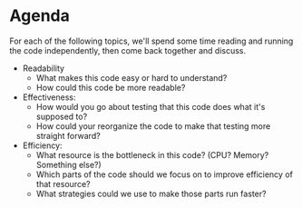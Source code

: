 # Agenda

For each of the following topics, we'll spend some time reading and running the code independently, then come back together and discuss.

- Readability
  - What makes this code easy or hard to understand?
  - How could this code be more readable?
- Effectiveness:
   - How would you go about testing that this code does what it's supposed to?
   - How could your reorganize the code to make that testing more straight forward?
- Efficiency:
   - What resource is the bottleneck in this code? (CPU? Memory? Something else?)
   - Which parts of the code should we focus on to improve efficiency of that resource?
   - What strategies could we use to make those parts run faster?
